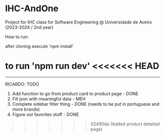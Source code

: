 # IHC-AndOne
Project for IHC class for Software Engineering @ Universidade de Aveiro (2023-2024 / 2nd year)

How to run:

after cloning execute 'npm install'

to run 'npm run dev'
<<<<<<< HEAD
=======

---

RICARDO: TODO

1. Add function to go from product card to product page - DONE
2. Fill json with meaningful data - MEH
3. Complete sidebar filter thing - DONE (needs to be put in portuguese and more brands)
4. Figure out favorites stuff - DONE
>>>>>>> 02490da (Added product detailed page)
